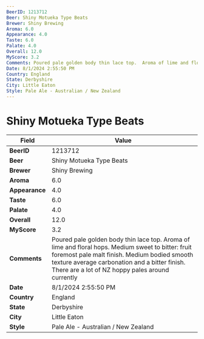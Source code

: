 ```yaml
---
BeerID: 1213712
Beer: Shiny Motueka Type Beats
Brewer: Shiny Brewing
Aroma: 6.0
Appearance: 4.0
Taste: 6.0
Palate: 4.0
Overall: 12.0
MyScore: 3.2
Comments: Poured pale golden body thin lace top.  Aroma of lime and floral hops. Medium sweet to bitter: fruit foremost pale malt finish. Medium bodied smooth texture average carbonation and a bitter finish.  There are a lot of NZ hoppy pales around currently
Date: 8/1/2024 2:55:50 PM
Country: England
State: Derbyshire
City: Little Eaton
Style: Pale Ale - Australian / New Zealand
---
```


# Shiny Motueka Type Beats

| Field         | Value |
|---------------|-------|
| **BeerID** | 1213712 |
| **Beer** | Shiny Motueka Type Beats |
| **Brewer** | Shiny Brewing |
| **Aroma** | 6.0 |
| **Appearance** | 4.0 |
| **Taste** | 6.0 |
| **Palate** | 4.0 |
| **Overall** | 12.0 |
| **MyScore** | 3.2 |
| **Comments** | Poured pale golden body thin lace top.  Aroma of lime and floral hops. Medium sweet to bitter: fruit foremost pale malt finish. Medium bodied smooth texture average carbonation and a bitter finish.  There are a lot of NZ hoppy pales around currently  |
| **Date** | 8/1/2024 2:55:50 PM |
| **Country** | England |
| **State** | Derbyshire |
| **City** | Little Eaton |
| **Style** | Pale Ale - Australian / New Zealand |
